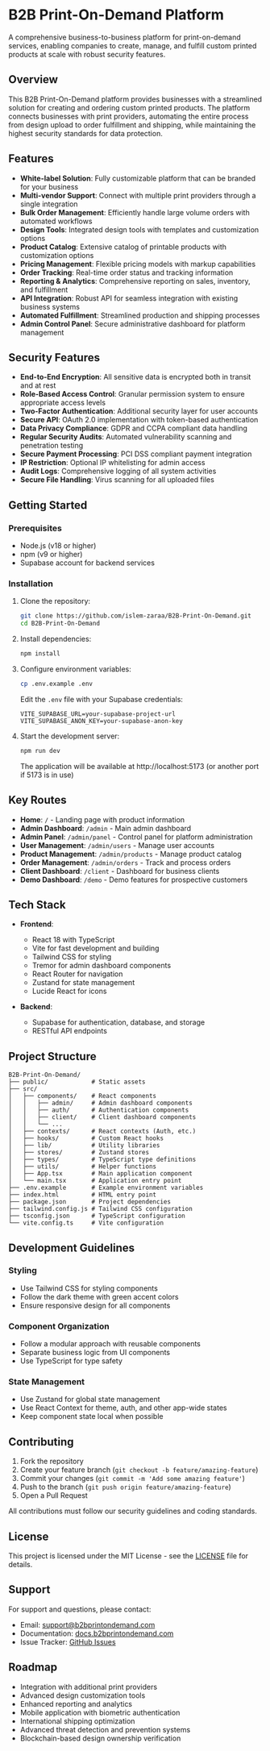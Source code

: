 # B2B Print-On-Demand Platform

A comprehensive business-to-business platform for print-on-demand services, enabling companies to create, manage, and fulfill custom printed products at scale with robust security features.

## Overview

This B2B Print-On-Demand platform provides businesses with a streamlined solution for creating and ordering custom printed products. The platform connects businesses with print providers, automating the entire process from design upload to order fulfillment and shipping, while maintaining the highest security standards for data protection.

## Features

- **White-label Solution**: Fully customizable platform that can be branded for your business
- **Multi-vendor Support**: Connect with multiple print providers through a single integration
- **Bulk Order Management**: Efficiently handle large volume orders with automated workflows
- **Design Tools**: Integrated design tools with templates and customization options
- **Product Catalog**: Extensive catalog of printable products with customization options
- **Pricing Management**: Flexible pricing models with markup capabilities
- **Order Tracking**: Real-time order status and tracking information
- **Reporting & Analytics**: Comprehensive reporting on sales, inventory, and fulfillment
- **API Integration**: Robust API for seamless integration with existing business systems
- **Automated Fulfillment**: Streamlined production and shipping processes
- **Admin Control Panel**: Secure administrative dashboard for platform management

## Security Features

- **End-to-End Encryption**: All sensitive data is encrypted both in transit and at rest
- **Role-Based Access Control**: Granular permission system to ensure appropriate access levels
- **Two-Factor Authentication**: Additional security layer for user accounts
- **Secure API**: OAuth 2.0 implementation with token-based authentication
- **Data Privacy Compliance**: GDPR and CCPA compliant data handling
- **Regular Security Audits**: Automated vulnerability scanning and penetration testing
- **Secure Payment Processing**: PCI DSS compliant payment integration
- **IP Restriction**: Optional IP whitelisting for admin access
- **Audit Logs**: Comprehensive logging of all system activities
- **Secure File Handling**: Virus scanning for all uploaded files

## Getting Started

### Prerequisites

- Node.js (v18 or higher)
- npm (v9 or higher)
- Supabase account for backend services

### Installation

1. Clone the repository:
   ```bash
   git clone https://github.com/islem-zaraa/B2B-Print-On-Demand.git
   cd B2B-Print-On-Demand
   ```

2. Install dependencies:
   ```bash
   npm install
   ```

3. Configure environment variables:
   ```bash
   cp .env.example .env
   ```
   Edit the `.env` file with your Supabase credentials:
   ```
   VITE_SUPABASE_URL=your-supabase-project-url
   VITE_SUPABASE_ANON_KEY=your-supabase-anon-key
   ```

4. Start the development server:
   ```bash
   npm run dev
   ```
   
   The application will be available at http://localhost:5173 (or another port if 5173 is in use)

## Key Routes

- **Home**: `/` - Landing page with product information
- **Admin Dashboard**: `/admin` - Main admin dashboard
- **Admin Panel**: `/admin/panel` - Control panel for platform administration
- **User Management**: `/admin/users` - Manage user accounts
- **Product Management**: `/admin/products` - Manage product catalog
- **Order Management**: `/admin/orders` - Track and process orders
- **Client Dashboard**: `/client` - Dashboard for business clients
- **Demo Dashboard**: `/demo` - Demo features for prospective customers

## Tech Stack

- **Frontend**: 
  - React 18 with TypeScript
  - Vite for fast development and building
  - Tailwind CSS for styling
  - Tremor for admin dashboard components
  - React Router for navigation
  - Zustand for state management
  - Lucide React for icons

- **Backend**: 
  - Supabase for authentication, database, and storage
  - RESTful API endpoints

## Project Structure

```
B2B-Print-On-Demand/
├── public/            # Static assets
├── src/
│   ├── components/    # React components
│   │   ├── admin/     # Admin dashboard components
│   │   ├── auth/      # Authentication components
│   │   ├── client/    # Client dashboard components
│   │   └── ...
│   ├── contexts/      # React contexts (Auth, etc.)
│   ├── hooks/         # Custom React hooks
│   ├── lib/           # Utility libraries
│   ├── stores/        # Zustand stores
│   ├── types/         # TypeScript type definitions
│   ├── utils/         # Helper functions
│   ├── App.tsx        # Main application component
│   └── main.tsx       # Application entry point
├── .env.example       # Example environment variables
├── index.html         # HTML entry point
├── package.json       # Project dependencies
├── tailwind.config.js # Tailwind CSS configuration
├── tsconfig.json      # TypeScript configuration
└── vite.config.ts     # Vite configuration
```

## Development Guidelines

### Styling
- Use Tailwind CSS for styling components
- Follow the dark theme with green accent colors
- Ensure responsive design for all components

### Component Organization
- Follow a modular approach with reusable components
- Separate business logic from UI components
- Use TypeScript for type safety

### State Management
- Use Zustand for global state management
- Use React Context for theme, auth, and other app-wide states
- Keep component state local when possible

## Contributing

1. Fork the repository
2. Create your feature branch (`git checkout -b feature/amazing-feature`)
3. Commit your changes (`git commit -m 'Add some amazing feature'`)
4. Push to the branch (`git push origin feature/amazing-feature`)
5. Open a Pull Request

All contributions must follow our security guidelines and coding standards.

## License

This project is licensed under the MIT License - see the [LICENSE](LICENSE) file for details.

## Support

For support and questions, please contact:
- Email: support@b2bprintondemand.com
- Documentation: [docs.b2bprintondemand.com](https://docs.b2bprintondemand.com)
- Issue Tracker: [GitHub Issues](https://github.com/islem-zaraa/B2B-Print-On-Demand/issues)

## Roadmap

- Integration with additional print providers
- Advanced design customization tools
- Enhanced reporting and analytics
- Mobile application with biometric authentication
- International shipping optimization
- Advanced threat detection and prevention systems
- Blockchain-based design ownership verification